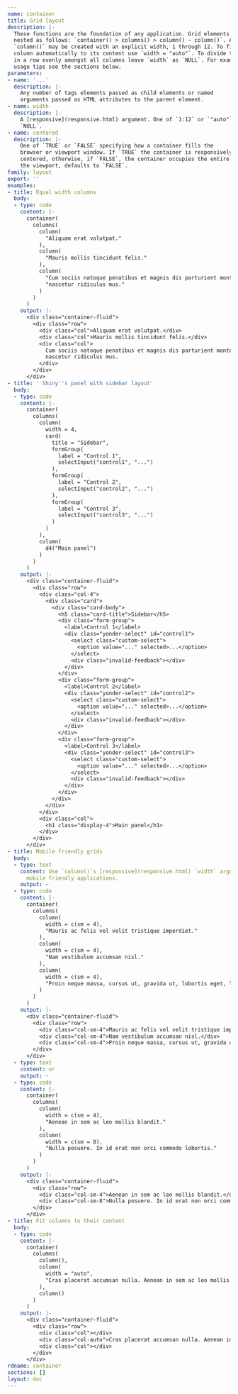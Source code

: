 ```yaml
---
name: container
title: Grid layout
description: |-
  These functions are the foundation of any application. Grid elements are
  nested as follows: `container() > columns() > column() ~ column()`. A
  `column()` may be created with an explicit width, 1 through 12. To fit a
  column automatically to its content use `width = "auto"`. To divide the space
  in a row evenly amongst all columns leave `width` as `NULL`. For examples and
  usage tips see the sections below.
parameters:
- name: '...'
  description: |-
    Any number of tags elements passed as child elements or named
    arguments passed as HTML attributes to the parent element.
- name: width
  description: |-
    A [responsive](responsive.html) argument. One of `1:12` or `"auto"`, defaults to
    `NULL`.
- name: centered
  description: |-
    One of `TRUE` or `FALSE` specifying how a container fills the
    browser or viewport window. If `TRUE` the container is responsively
    centered, otherwise, if `FALSE`, the container occupies the entire width of
    the viewport, defaults to `FALSE`.
family: layout
export: ''
examples:
- title: Equal width columns
  body:
  - type: code
    content: |-
      container(
        columns(
          column(
            "Aliquam erat volutpat."
          ),
          column(
            "Mauris mollis tincidunt felis."
          ),
          column(
            "Cum sociis natoque penatibus et magnis dis parturient montes,",
            "nascetur ridiculus mus."
          )
        )
      )
    output: |-
      <div class="container-fluid">
        <div class="row">
          <div class="col">Aliquam erat volutpat.</div>
          <div class="col">Mauris mollis tincidunt felis.</div>
          <div class="col">
            Cum sociis natoque penatibus et magnis dis parturient montes,
            nascetur ridiculus mus.
          </div>
        </div>
      </div>
- title: ' Shiny''s panel with sidebar layout'
  body:
  - type: code
    content: |-
      container(
        columns(
          column(
            width = 4,
            card(
              title = "Sidebar",
              formGroup(
                label = "Control 1",
                selectInput("control1", "...")
              ),
              formGroup(
                label = "Control 2",
                selectInput("control2", "...")
              ),
              formGroup(
                label = "Control 3",
                selectInput("control3", "...")
              )
            )
          ),
          column(
            d4("Main panel")
          )
        )
      )
    output: |-
      <div class="container-fluid">
        <div class="row">
          <div class="col-4">
            <div class="card">
              <div class="card-body">
                <h5 class="card-title">Sidebar</h5>
                <div class="form-group">
                  <label>Control 1</label>
                  <div class="yonder-select" id="control1">
                    <select class="custom-select">
                      <option value="..." selected>...</option>
                    </select>
                    <div class="invalid-feedback"></div>
                  </div>
                </div>
                <div class="form-group">
                  <label>Control 2</label>
                  <div class="yonder-select" id="control2">
                    <select class="custom-select">
                      <option value="..." selected>...</option>
                    </select>
                    <div class="invalid-feedback"></div>
                  </div>
                </div>
                <div class="form-group">
                  <label>Control 3</label>
                  <div class="yonder-select" id="control3">
                    <select class="custom-select">
                      <option value="..." selected>...</option>
                    </select>
                    <div class="invalid-feedback"></div>
                  </div>
                </div>
              </div>
            </div>
          </div>
          <div class="col">
            <h1 class="display-4">Main panel</h1>
          </div>
        </div>
      </div>
- title: Mobile friendly grids
  body:
  - type: text
    content: Use `column()`s [responsive](responsive.html) `width` argument to make
      mobile friendly applications.
    output: ~
  - type: code
    content: |-
      container(
        columns(
          column(
            width = c(sm = 4),
            "Mauris ac felis vel velit tristique imperdiet."
          ),
          column(
            width = c(sm = 4),
            "Nam vestibulum accumsan nisl."
          ),
          column(
            width = c(sm = 4),
            "Proin neque massa, cursus ut, gravida ut, lobortis eget, lacus."
          )
        )
      )
    output: |-
      <div class="container-fluid">
        <div class="row">
          <div class="col-sm-4">Mauris ac felis vel velit tristique imperdiet.</div>
          <div class="col-sm-4">Nam vestibulum accumsan nisl.</div>
          <div class="col-sm-4">Proin neque massa, cursus ut, gravida ut, lobortis eget, lacus.</div>
        </div>
      </div>
  - type: text
    content: or
    output: ~
  - type: code
    content: |-
      container(
        columns(
          column(
            width = c(sm = 4),
            "Aenean in sem ac leo mollis blandit."
          ),
          column(
            width = c(sm = 8),
            "Nulla posuere. In id erat non orci commodo lobortis."
          )
        )
      )
    output: |-
      <div class="container-fluid">
        <div class="row">
          <div class="col-sm-4">Aenean in sem ac leo mollis blandit.</div>
          <div class="col-sm-8">Nulla posuere. In id erat non orci commodo lobortis.</div>
        </div>
      </div>
- title: Fit columns to their content
  body:
  - type: code
    content: |-
      container(
        columns(
          column(),
          column(
            width = "auto",
            "Cras placerat accumsan nulla. Aenean in sem ac leo mollis blandit."
          ),
          column()
        )
      )
    output: |-
      <div class="container-fluid">
        <div class="row">
          <div class="col"></div>
          <div class="col-auto">Cras placerat accumsan nulla. Aenean in sem ac leo mollis blandit.</div>
          <div class="col"></div>
        </div>
      </div>
rdname: container
sections: []
layout: doc
---
```

